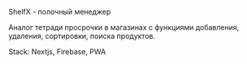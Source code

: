 ShelfX - полочный менеджер

Аналог тетради просрочки в магазинах с функциями добавления, удаления, сортировки, поиска продуктов.


Stack: 
Nextjs, Firebase, PWA
